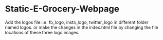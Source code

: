 # Static-E-Grocery-Webpage

Add the logos file i.e. fb_logo, insta_logo, twitter_logo in different folder named logos.
or make the changes in the index.html file by changing the file locations of these three logo images.
